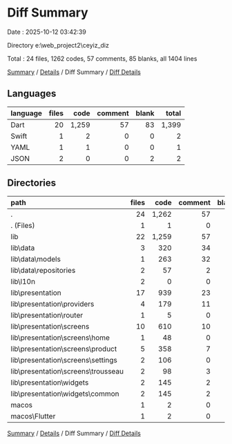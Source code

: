 # Diff Summary

Date : 2025-10-12 03:42:39

Directory e:\\web_project2\\ceyiz_diz

Total : 24 files,  1262 codes, 57 comments, 85 blanks, all 1404 lines

[Summary](results.md) / [Details](details.md) / Diff Summary / [Diff Details](diff-details.md)

## Languages
| language | files | code | comment | blank | total |
| :--- | ---: | ---: | ---: | ---: | ---: |
| Dart | 20 | 1,259 | 57 | 83 | 1,399 |
| Swift | 1 | 2 | 0 | 0 | 2 |
| YAML | 1 | 1 | 0 | 0 | 1 |
| JSON | 2 | 0 | 0 | 2 | 2 |

## Directories
| path | files | code | comment | blank | total |
| :--- | ---: | ---: | ---: | ---: | ---: |
| . | 24 | 1,262 | 57 | 85 | 1,404 |
| . (Files) | 1 | 1 | 0 | 0 | 1 |
| lib | 22 | 1,259 | 57 | 85 | 1,401 |
| lib\\data | 3 | 320 | 34 | 36 | 390 |
| lib\\data\\models | 1 | 263 | 32 | 29 | 324 |
| lib\\data\\repositories | 2 | 57 | 2 | 7 | 66 |
| lib\\l10n | 2 | 0 | 0 | 2 | 2 |
| lib\\presentation | 17 | 939 | 23 | 47 | 1,009 |
| lib\\presentation\\providers | 4 | 179 | 11 | 22 | 212 |
| lib\\presentation\\router | 1 | 5 | 0 | 0 | 5 |
| lib\\presentation\\screens | 10 | 610 | 10 | 15 | 635 |
| lib\\presentation\\screens\\home | 1 | 48 | 0 | 2 | 50 |
| lib\\presentation\\screens\\product | 5 | 358 | 7 | 1 | 366 |
| lib\\presentation\\screens\\settings | 2 | 106 | 0 | 9 | 115 |
| lib\\presentation\\screens\\trousseau | 2 | 98 | 3 | 3 | 104 |
| lib\\presentation\\widgets | 2 | 145 | 2 | 10 | 157 |
| lib\\presentation\\widgets\\common | 2 | 145 | 2 | 10 | 157 |
| macos | 1 | 2 | 0 | 0 | 2 |
| macos\\Flutter | 1 | 2 | 0 | 0 | 2 |

[Summary](results.md) / [Details](details.md) / Diff Summary / [Diff Details](diff-details.md)